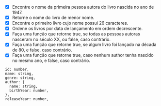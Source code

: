 - [x] Encontre o nome da primeira pessoa autora do livro nascida no ano de 1947.
- [x] Retorne o nome do livro de menor nome.
- [x] Encontre o primeiro livro cujo nome possui 26 caracteres.
- [x] Ordene os livros por data de lançamento em ordem decrescente.
- [x] Faça uma função que retorne true, se todas as pessoas autoras nasceram no século XX, ou false, caso contrário.
- [x] Faça uma função que retorne true, se algum livro foi lançado na década de 80, e false, caso contrário.
- [x] Faça uma função que retorne true, caso nenhum author tenha nascido no mesmo ano, e false, caso contrário.

```
id: number,
name: string,
genre: string,
author: {
  name: string,
  birthYear: number,
},
releaseYear: number,
```
